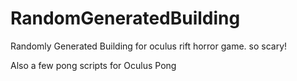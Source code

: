 RandomGeneratedBuilding
=======================

Randomly Generated Building  for oculus rift horror game. so scary! 

Also a few pong scripts for Oculus Pong 
